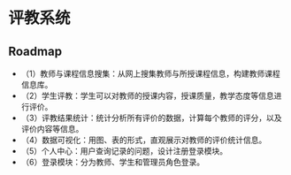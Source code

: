 # 评教系统

## Roadmap

- （1）教师与课程信息搜集：从网上搜集教师与所授课程信息，构建教师课程信息库。
- （2）学生评教：学生可以对教师的授课内容，授课质量，教学态度等信息进行评价。
- （3）评教结果统计：统计分析所有评价的数据，计算每个教师的评分，以及评价内容等信息。
- （4）数据可视化：用图、表的形式，直观展示对教师的评价统计信息。
- （5）个人中心：用户查询记录的问题，设计注册登录模块。
- （6）登录模块：分为教师、学生和管理员角色登录。
